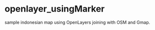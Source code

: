 openlayer_usingMarker
=====================

sample indonesian map using OpenLayers joining with OSM and Gmap.


